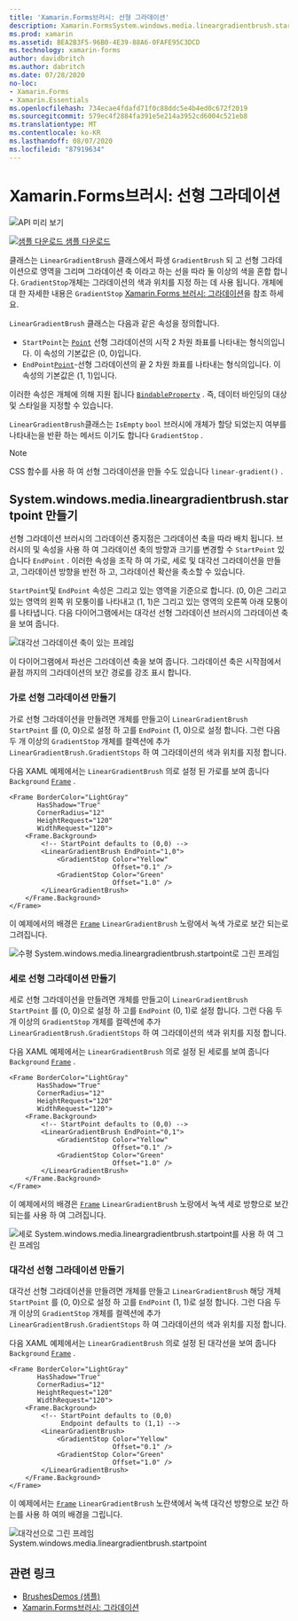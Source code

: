```yaml
---
title: 'Xamarin.Forms브러시: 선형 그라데이션'
description: Xamarin.FormsSystem.windows.media.lineargradientbrush.startpoint 클래스는 선형 그라데이션으로 영역을 그립니다.
ms.prod: xamarin
ms.assetid: BEA2B3F5-96B0-4E39-88A6-0FAFE95C3DCD
ms.technology: xamarin-forms
author: davidbritch
ms.author: dabritch
ms.date: 07/28/2020
no-loc:
- Xamarin.Forms
- Xamarin.Essentials
ms.openlocfilehash: 734ecae4fdafd71f0c88ddc5e4b4ed0c672f2019
ms.sourcegitcommit: 579ec4f2884fa391e5e214a3952cd6004c521eb8
ms.translationtype: MT
ms.contentlocale: ko-KR
ms.lasthandoff: 08/07/2020
ms.locfileid: "87919634"
---
```

# <a name="no-locxamarinforms-brushes-linear-gradients"></a>Xamarin.Forms브러시: 선형 그라데이션

![API 미리 보기](~/media/shared/preview.png "이 API는 현재 시험판임")

[![샘플 다운로드](~/media/shared/download.png) 샘플 다운로드](https://github.com/xamarin/xamarin-forms-samples/tree/master/UserInterface/BrushDemos)

클래스는 `LinearGradientBrush` 클래스에서 파생 `GradientBrush` 되 고 선형 그라데이션으로 영역을 그리며 그라데이션 축 이라고 하는 선을 따라 둘 이상의 색을 혼합 합니다. `GradientStop`개체는 그라데이션의 색과 위치를 지정 하는 데 사용 됩니다. 개체에 대 한 자세한 내용은 `GradientStop` [ Xamarin.Forms 브러시: 그라데이션](gradient.md)을 참조 하세요.

`LinearGradientBrush` 클래스는 다음과 같은 속성을 정의합니다.

- `StartPoint`는 [`Point`](xref:Xamarin.Forms.Point) 선형 그라데이션의 시작 2 차원 좌표를 나타내는 형식의입니다. 이 속성의 기본값은 (0, 0)입니다.
- `EndPoint`[`Point`](xref:Xamarin.Forms.Point)-선형 그라데이션의 끝 2 차원 좌표를 나타내는 형식의입니다. 이 속성의 기본값은 (1, 1)입니다.

이러한 속성은 개체에 의해 지원 됩니다 [`BindableProperty`](xref:Xamarin.Forms.BindableProperty) . 즉, 데이터 바인딩의 대상 및 스타일을 지정할 수 있습니다.

`LinearGradientBrush`클래스는 `IsEmpty` `bool` 브러시에 개체가 할당 되었는지 여부를 나타내는을 반환 하는 메서드 이기도 합니다 `GradientStop` .

> [!NOTE]
> CSS 함수를 사용 하 여 선형 그라데이션을 만들 수도 있습니다 `linear-gradient()` .

## <a name="create-a-lineargradientbrush"></a>System.windows.media.lineargradientbrush.startpoint 만들기

선형 그라데이션 브러시의 그라데이션 중지점은 그라데이션 축을 따라 배치 됩니다. 브러시의 및 속성을 사용 하 여 그라데이션 축의 방향과 크기를 변경할 수 `StartPoint` 있습니다 `EndPoint` . 이러한 속성을 조작 하 여 가로, 세로 및 대각선 그라데이션을 만들고, 그라데이션 방향을 반전 하 고, 그라데이션 확산을 축소할 수 있습니다.

`StartPoint`및 `EndPoint` 속성은 그리고 있는 영역을 기준으로 합니다. (0, 0)은 그리고 있는 영역의 왼쪽 위 모퉁이를 나타내고 (1, 1)은 그리고 있는 영역의 오른쪽 아래 모퉁이를 나타냅니다. 다음 다이어그램에서는 대각선 선형 그라데이션 브러시의 그라데이션 축을 보여 줍니다.

![대각선 그라데이션 축이 있는 프레임](lineargradient-images/gradient-axis.png)

이 다이어그램에서 파선은 그라데이션 축을 보여 줍니다. 그라데이션 축은 시작점에서 끝점 까지의 그라데이션의 보간 경로를 강조 표시 합니다.

### <a name="create-a-horizontal-linear-gradient"></a>가로 선형 그라데이션 만들기

가로 선형 그라데이션을 만들려면 개체를 만들고이 `LinearGradientBrush` `StartPoint` 를 (0, 0)으로 설정 하 고를 `EndPoint` (1, 0)으로 설정 합니다. 그런 다음 두 개 이상의 `GradientStop` 개체를 컬렉션에 추가 `LinearGradientBrush.GradientStops` 하 여 그라데이션의 색과 위치를 지정 합니다.

다음 XAML 예제에서는 `LinearGradientBrush` 의로 설정 된 가로를 보여 줍니다 `Background` [`Frame`](xref:Xamarin.Forms.Frame) .

```xaml
<Frame BorderColor="LightGray"
       HasShadow="True"
       CornerRadius="12"
       HeightRequest="120"
       WidthRequest="120">
    <Frame.Background>
        <!-- StartPoint defaults to (0,0) -->
        <LinearGradientBrush EndPoint="1,0">
            <GradientStop Color="Yellow"
                          Offset="0.1" />
            <GradientStop Color="Green"
                          Offset="1.0" />
        </LinearGradientBrush>
    </Frame.Background>
</Frame>  
```

이 예제에서의 배경은 [`Frame`](xref:Xamarin.Forms.Frame) `LinearGradientBrush` 노랑에서 녹색 가로로 보간 되는로 그려집니다.

![수평 System.windows.media.lineargradientbrush.startpoint로 그린 프레임](lineargradient-images/horizontal.png)

### <a name="create-a-vertical-linear-gradient"></a>세로 선형 그라데이션 만들기

세로 선형 그라데이션을 만들려면 개체를 만들고이 `LinearGradientBrush` `StartPoint` 를 (0, 0)으로 설정 하 고를 `EndPoint` (0, 1)로 설정 합니다. 그런 다음 두 개 이상의 `GradientStop` 개체를 컬렉션에 추가 `LinearGradientBrush.GradientStops` 하 여 그라데이션의 색과 위치를 지정 합니다.

다음 XAML 예제에서는 `LinearGradientBrush` 의로 설정 된 세로를 보여 줍니다 `Background` [`Frame`](xref:Xamarin.Forms.Frame) .

```xaml
<Frame BorderColor="LightGray"
       HasShadow="True"
       CornerRadius="12"
       HeightRequest="120"
       WidthRequest="120">
    <Frame.Background>
        <!-- StartPoint defaults to (0,0) -->    
        <LinearGradientBrush EndPoint="0,1">
            <GradientStop Color="Yellow"
                          Offset="0.1" />
            <GradientStop Color="Green"
                          Offset="1.0" />
        </LinearGradientBrush>
    </Frame.Background>
</Frame>
```

이 예제에서의 배경은 [`Frame`](xref:Xamarin.Forms.Frame) `LinearGradientBrush` 노랑에서 녹색 세로 방향으로 보간 되는를 사용 하 여 그려집니다.

![세로 System.windows.media.lineargradientbrush.startpoint를 사용 하 여 그린 프레임](lineargradient-images/vertical.png)

### <a name="create-a-diagonal-linear-gradient"></a>대각선 선형 그라데이션 만들기

대각선 선형 그라데이션을 만들려면 개체를 만들고 `LinearGradientBrush` 해당 개체 `StartPoint` 를 (0, 0)으로 설정 하 고를 `EndPoint` (1, 1)로 설정 합니다. 그런 다음 두 개 이상의 `GradientStop` 개체를 컬렉션에 추가 `LinearGradientBrush.GradientStops` 하 여 그라데이션의 색과 위치를 지정 합니다.

다음 XAML 예제에서는 `LinearGradientBrush` 의로 설정 된 대각선을 보여 줍니다 `Background` [`Frame`](xref:Xamarin.Forms.Frame) .

```xaml
<Frame BorderColor="LightGray"
       HasShadow="True"
       CornerRadius="12"
       HeightRequest="120"
       WidthRequest="120">
    <Frame.Background>
        <!-- StartPoint defaults to (0,0)      
             Endpoint defaults to (1,1) -->
        <LinearGradientBrush>
            <GradientStop Color="Yellow"
                          Offset="0.1" />
            <GradientStop Color="Green"
                          Offset="1.0" />
        </LinearGradientBrush>
    </Frame.Background>
</Frame>
```

이 예제에서는 [`Frame`](xref:Xamarin.Forms.Frame) `LinearGradientBrush` 노란색에서 녹색 대각선 방향으로 보간 하는를 사용 하 여의 배경을 그립니다.

![대각선으로 그린 프레임 System.windows.media.lineargradientbrush.startpoint](lineargradient-images/diagonal.png)

## <a name="related-links"></a>관련 링크

- [BrushesDemos (샘플)](https://github.com/xamarin/xamarin-forms-samples/tree/master/UserInterface/BrushDemos)
- [Xamarin.Forms브러시: 그라데이션](gradient.md)
